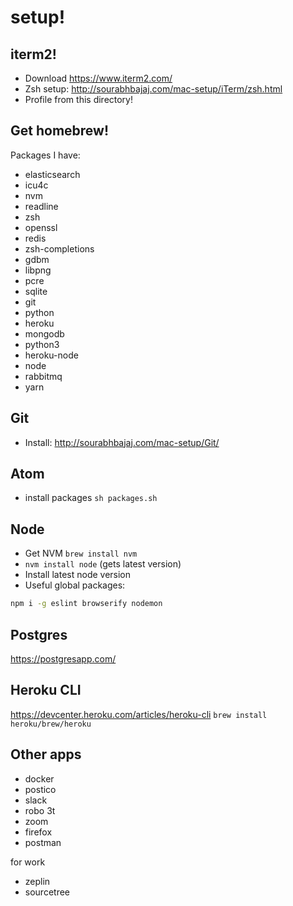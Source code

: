 # setup!

## iterm2!

- Download https://www.iterm2.com/
- Zsh setup: http://sourabhbajaj.com/mac-setup/iTerm/zsh.html
- Profile from this directory!  

## Get homebrew!

Packages I have:
- elasticsearch	
- icu4c		
- nvm		
- readline	
- zsh
- openssl		
- redis		
- zsh-completions
- gdbm		
- libpng		
- pcre		
- sqlite
- git		
- python		
- heroku		
- mongodb		
- python3		
- heroku-node	
- node		
- rabbitmq	
- yarn


## Git

- Install: http://sourabhbajaj.com/mac-setup/Git/


## Atom

- install packages `sh packages.sh`


## Node

- Get NVM `brew install nvm`
- `nvm install node` (gets latest version)
- Install latest node version
- Useful global packages:

```sh
npm i -g eslint browserify nodemon
```

## Postgres

https://postgresapp.com/


## Heroku CLI

https://devcenter.heroku.com/articles/heroku-cli
`brew install heroku/brew/heroku`

## Other apps

- docker
- postico
- slack
- robo 3t
- zoom
- firefox
- postman

for work
- zeplin
- sourcetree
